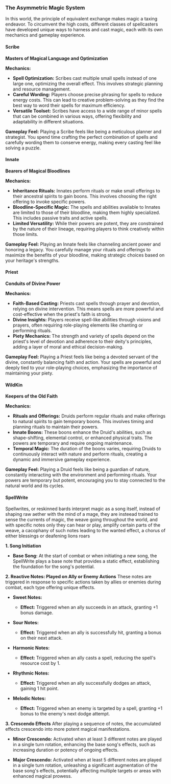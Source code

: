 ### The Asymmetric Magic System

In this world, the principle of equivalent exchange makes magic a taxing endeavor. To circumvent the high costs, different classes of spellcasters have developed unique ways to harness and cast magic, each with its own mechanics and gameplay experience.

#### **Scribe**

**Masters of Magical Language and Optimization**

**Mechanics:**

- **Spell Optimization:** Scribes cast multiple small spells instead of one large one, optimizing the overall effect. This involves strategic planning and resource management.
- **Careful Wording:** Players choose precise phrasing for spells to reduce energy costs. This can lead to creative problem-solving as they find the best way to word their spells for maximum efficiency.
- **Versatile Toolset:** Scribes have access to a wide range of minor spells that can be combined in various ways, offering flexibility and adaptability in different situations.

**Gameplay Feel:** Playing a Scribe feels like being a meticulous planner and strategist. You spend time crafting the perfect combination of spells and carefully wording them to conserve energy, making every casting feel like solving a puzzle.

#### **Innate**

**Bearers of Magical Bloodlines**

**Mechanics:**

- **Inheritance Rituals:** Innates perform rituals or make small offerings to their ancestral spirits to gain boons. This involves choosing the right offering to invoke specific powers.
- **Bloodline-Specific Magic:** The spells and abilities available to Innates are limited to those of their bloodline, making them highly specialized. This includes passive traits and active spells.
- **Limited Versatility:** While their powers are potent, they are constrained by the nature of their lineage, requiring players to think creatively within those limits.

**Gameplay Feel:** Playing an Innate feels like channeling ancient power and honoring a legacy. You carefully manage your rituals and offerings to maximize the benefits of your bloodline, making strategic choices based on your heritage's strengths.

#### **Priest**

**Conduits of Divine Power**

**Mechanics:**

- **Faith-Based Casting:** Priests cast spells through prayer and devotion, relying on divine intervention. This means spells are more powerful and cost-effective when the priest's faith is strong.
- **Divine Insights:** Players receive spell-like abilities through visions and prayers, often requiring role-playing elements like chanting or performing rituals.
- **Piety Mechanics:** The strength and variety of spells depend on the priest's level of devotion and adherence to their deity's principles, adding a layer of moral and ethical decision-making.

**Gameplay Feel:** Playing a Priest feels like being a devoted servant of the divine, constantly balancing faith and action. Your spells are powerful and deeply tied to your role-playing choices, emphasizing the importance of maintaining your piety.

#### **WildKin**

**Keepers of the Old Faith**

**Mechanics:**

- **Rituals and Offerings:** Druids perform regular rituals and make offerings to natural spirits to gain temporary boons. This involves timing and planning rituals to maintain their powers.
- **Innate Boons:** These boons enhance the Druid's abilities, such as shape-shifting, elemental control, or enhanced physical traits. The powers are temporary and require ongoing maintenance.
- **Temporal Magic:** The duration of the boons varies, requiring Druids to continuously interact with nature and perform rituals, creating a dynamic and immersive gameplay experience.

**Gameplay Feel:** Playing a Druid feels like being a guardian of nature, constantly interacting with the environment and performing rituals. Your powers are temporary but potent, encouraging you to stay connected to the natural world and its cycles.



#### **SpellWrite**
Spellwrites, or reskinned bards interpret magic as a song itself, instead of shaping raw aether with the mind of a mage, they are insteead trained to sense the currents of magic, the weave going throughout the world, and with specific notes only they can hear or play, amplify certain parts of the weave, a cacophany of such notes leading to the wanted effect, a chorus of either blessings or deafening lions roars

**1. Song Initiation**

- **Base Song:** At the start of combat or when initiating a new song, the SpellWrite plays a base note that provides a static effect, establishing the foundation for the song's potential.

**2. Reactive Notes: Played on Ally or Enemy Actions** These notes are triggered in response to specific actions taken by allies or enemies during combat, each type offering unique effects.

- **Sweet Notes:**
    - **Effect:** Triggered when an ally succeeds in an attack, granting +1 bonus damage.
- **Sour Notes:**
    
    - **Effect:** Triggered when an ally is successfully hit, granting a bonus on their next attack.
- **Harmonic Notes:**
    
    - **Effect:** Triggered when an ally casts a spell, reducing the spell's resource cost by 1.
- **Rhythmic Notes:**
    
    - **Effect:** Triggered when an ally successfully dodges an attack, gaining 1 hit point.
- **Melodic Notes:**
    
    - **Effect:** Triggered when an enemy is targeted by a spell, granting +1 bonus to the enemy's next dodge attempt.

**3. Crescendo Effects** After playing a sequence of notes, the accumulated effects crescendo into more potent magical manifestations.

- **Minor Crescendo:** Activated when at least 3 different notes are played in a single turn rotation, enhancing the base song's effects, such as increasing duration or potency of ongoing effects.
    
- **Major Crescendo:** Activated when at least 5 different notes are played in a single turn rotation, unleashing a significant augmentation of the base song's effects, potentially affecting multiple targets or areas with enhanced magical prowess.




